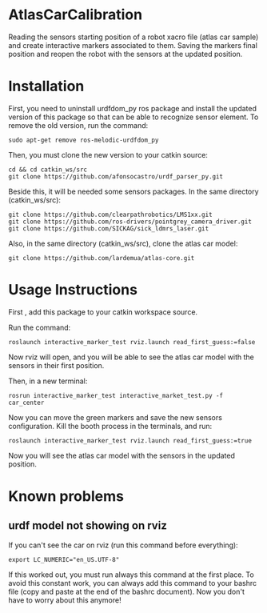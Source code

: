 # AtlasCarCalibration
Reading the sensors starting position of a robot xacro file (atlas car sample) and create interactive markers associated to them.
Saving the markers final position and reopen the robot with the sensors at the updated position.

# Installation
First, you need to uninstall urdfdom_py ros package and install the updated version of this package so that can be able to recognize sensor element.
To remove the old version, run the command:
```
sudo apt-get remove ros-melodic-urdfdom_py
```
Then, you must clone the new version to your catkin source:
```
cd && cd catkin_ws/src
git clone https://github.com/afonsocastro/urdf_parser_py.git
```
Beside this, it will be needed some sensors packages.
In the same directory (catkin_ws/src):
```
git clone https://github.com/clearpathrobotics/LMS1xx.git
git clone https://github.com/ros-drivers/pointgrey_camera_driver.git
git clone https://github.com/SICKAG/sick_ldmrs_laser.git
```
Also, in the same directory (catkin_ws/src), clone the atlas car model:
````
git clone https://github.com/lardemua/atlas-core.git
```` 

# Usage Instructions
First , add this package to your catkin workspace source.

Run the command:
```
roslaunch interactive_marker_test rviz.launch read_first_guess:=false
```

Now rviz will open, and you will be able to see the atlas car model with the sensors in their first position.

Then, in a new terminal:
```
rosrun interactive_marker_test interactive_market_test.py -f car_center
```

Now you can move the green markers and save the new sensors configuration.
Kill the booth process in the terminals, and run:

```
roslaunch interactive_marker_test rviz.launch read_first_guess:=true
```
Now you will see the atlas car model with the sensors in the updated position.

# Known problems

## urdf model not showing on rviz

If you can't see the car on rviz (run this command before everything):

```
export LC_NUMERIC="en_US.UTF-8"
```

If this worked out, you must run always this command at the first place. To avoid this constant work, you can always
add this command to your bashrc file (copy and paste at the end of the bashrc document).
Now you don't have to worry about this anymore!
